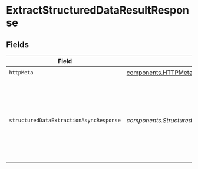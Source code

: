 # ExtractStructuredDataResultResponse


## Fields

| Field                                                                                                                                                       | Type                                                                                                                                                        | Required                                                                                                                                                    | Description                                                                                                                                                 | Example                                                                                                                                                     |
| ----------------------------------------------------------------------------------------------------------------------------------------------------------- | ----------------------------------------------------------------------------------------------------------------------------------------------------------- | ----------------------------------------------------------------------------------------------------------------------------------------------------------- | ----------------------------------------------------------------------------------------------------------------------------------------------------------- | ----------------------------------------------------------------------------------------------------------------------------------------------------------- |
| `httpMeta`                                                                                                                                                  | [components.HTTPMetadata](../../models/components/httpmetadata.md)                                                                                          | :heavy_check_mark:                                                                                                                                          | N/A                                                                                                                                                         |                                                                                                                                                             |
| `structuredDataExtractionAsyncResponse`                                                                                                                     | *components.StructuredDataExtractionAsyncResponse*                                                                                                          | :heavy_minus_sign:                                                                                                                                          | Result of the operation. Can be pending, completed or failed.                                                                                               | {<br/>"operationId": "EVmDumBbkyhx3DU",<br/>"statusCode": 200,<br/>"status": "completed",<br/>"result": {<br/>"firstName": "John",<br/>"lastName": "Doe",<br/>"jobTitle": "Manager"<br/>}<br/>} |